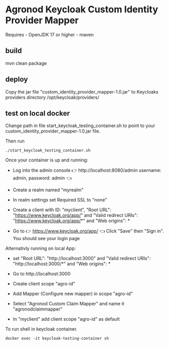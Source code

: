 # Agronod Keycloak Custom Identity Provider Mapper

Requires 
    - OpenJDK 17 or higher
    - maven

## build

mvn clean package

## deploy

Copy the jar file "custom_identity_provider_mapper-1.0.jar" to Keycloaks providers directory
/opt/keycloak/providers/


## test on local docker

Change path in file start_keycloak_testing_container.sh to point to your custom_identity_provider_mapper-1.0.jar file.

Then run
```
./start_keycloak_testing_container.sh
```

Once your container is up and running:
- Log into the admin console 👉 http://localhost:8080/admin username: admin, password: admin 👈
- Create a realm named "myrealm"
- In realm settings set Required SSL to "none"

- Create a client with ID: "myclient", "Root URL": "https://www.keycloak.org/app/" and "Valid redirect URIs": "https://www.keycloak.org/app/*" and "Web origins": *
- Go to 👉 https://www.keycloak.org/app/ 👈 Click "Save" then "Sign in". You should see your login page

Alternativly running on local App:
- set "Root URL": "http://localhost:3000" and "Valid redirect URIs": "http://localhost:3000/*"  and "Web origins": *
- Go to http://localhost:3000

- Create client scope "agro-id"
- Add Mapper (Configure new mapper) in scope "agro-id"
- Select "Agronod Custom Claim Mapper" and name it "agronodclaimmapper"
- In "myclient" add client scope "agro-id" as default


To run shell in keycloak container.
```
docker exec -it keycloak-testing-container sh
```
